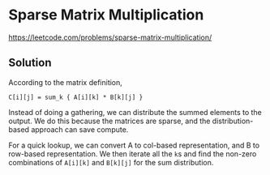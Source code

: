 # Sparse Matrix Multiplication

https://leetcode.com/problems/sparse-matrix-multiplication/

## Solution

According to the matrix definition,

```
C[i][j] = sum_k { A[i][k] * B[k][j] }
```

Instead of doing a gathering, we can distribute the summed elements to the output. We do this because the matrices are
sparse, and the distribution-based approach can save compute.

For a quick lookup, we can convert A to col-based representation, and B to row-based representation. We then iterate all
the `k`s and find the non-zero combinations of `A[i][k]` and `B[k][j]` for the sum distribution.
